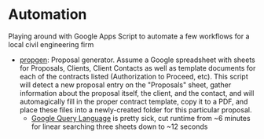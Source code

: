 # Automation

Playing around with Google Apps Script to automate a few workflows for a local civil engineering firm
* [propgen](propgen.gs): Proposal generator. Assume a Google spreadsheet with sheets for Proposals, Clients, Client Contacts as well as template documents for each of the contracts listed (Authorization to Proceed, etc). This script will detect a new proposal entry on the "Proposals" sheet, gather information about the proposal itself, the client, and the contact, and will automagically fill in the proper contract template, copy it to a PDF, and place these files into a newly-created folder for this particular proposal.
  * [Google Query Language](https://developers.google.com/chart/interactive/docs/querylanguage) is pretty sick, cut runtime from ~6 minutes for linear searching three sheets down to ~12 seconds 
  
